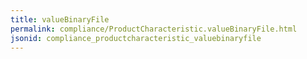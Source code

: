 ```yaml
---
title: valueBinaryFile
permalink: compliance/ProductCharacteristic.valueBinaryFile.html
jsonid: compliance_productcharacteristic_valuebinaryfile
---
```

